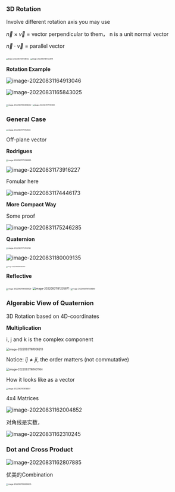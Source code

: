 ### 3D Rotation

Involve different rotation axis you may use

$\vec n \times \vec v$ = vector perpendicular to them， n is a unit normal vector

$\vec n \cdot \vec v$  = parallel vector

<img src="https://ik.imagekit.io/haochen/Typora/image-20220831164408552.png" alt="image-20220831164408552" style="zoom:30%;" />

<img src="https://ik.imagekit.io/haochen/Typora/image-20220831164722844.png" alt="image-20220831164722844" style="zoom:30%;" />

**Rotation Example**

![image-20220831164913046](https://ik.imagekit.io/haochen/Typora/image-20220831164913046.png)

![image-20220831165843025](https://ik.imagekit.io/haochen/Typora/image-20220831165843025.png)

<img src="https://ik.imagekit.io/haochen/Typora/image-20220831165908492.png" alt="image-20220831165908492" style="zoom:33%;" />

<img src="https://ik.imagekit.io/haochen/Typora/image-20220831171700993.png" alt="image-20220831171700993" style="zoom:30%;" />



### General Case

<img src="https://ik.imagekit.io/haochen/Typora/image-20220831171742926.png" alt="image-20220831171742926" style="zoom:33%;" />

Off-plane vector

**Rodrigues**

 <img src="https://ik.imagekit.io/haochen/Typora/image-20220831172256890.png" alt="image-20220831172256890" style="zoom:33%;" />

![image-20220831173916227](https://ik.imagekit.io/haochen/Typora/image-20220831173916227.png)

Fomular here

![image-20220831174446173](https://ik.imagekit.io/haochen/Typora/image-20220831174446173.png)

**More Compact Way**

Some proof

![image-20220831175246285](https://ik.imagekit.io/haochen/Typora/image-20220831175246285.png)



**Quaternion**

<img src="https://ik.imagekit.io/haochen/Typora/image-20220831175749746.png" alt="image-20220831175749746" style="zoom:33%;" />

![image-20220831180009135](https://ik.imagekit.io/haochen/Typora/image-20220831180009135.png)

<img src="https://ik.imagekit.io/haochen/Typora/image-20220831180455749.png" alt="image-20220831180455749" style="zoom:25%;" />

**Reflective**

<img src="https://ik.imagekit.io/haochen/Typora/image-20220831180939529.png" alt="image-20220831180939529" style="zoom:33%;" />

<img src="https://ik.imagekit.io/haochen/Typora/image-20220831181235871.png" alt="image-20220831181235871" style="zoom:50%;" />

<img src="https://ik.imagekit.io/haochen/Typora/image-20220831181339689.png" alt="image-20220831181339689" style="zoom:33%;" />









### Algerabic View of Quaternion

3D Rotation based on 4D-coordinates

**Multiplication**

i, j and k is the complex component

<img src="https://ik.imagekit.io/haochen/Typora/image-20220831161006213.png" alt="image-20220831161006213" style="zoom:50%;" />

Notice: $ij\neq ji$, the order matters (not commutative)

<img src="https://ik.imagekit.io/haochen/Typora/image-20220831161401164.png" alt="image-20220831161401164" style="zoom:50%;" />

How it looks like as a vector

<img src="https://ik.imagekit.io/haochen/Typora/image-20220831161616697.png" alt="image-20220831161616697" style="zoom:33%;" />

4x4 Matrices

![image-20220831162004852](https://ik.imagekit.io/haochen/Typora/image-20220831162004852.png)

对角线是实数，

![image-20220831162310245](https://ik.imagekit.io/haochen/Typora/image-20220831162310245.png)

### Dot and Cross Product

![image-20220831162807885](https://ik.imagekit.io/haochen/Typora/image-20220831162807885.png)

优美的Combination

<img src="https://ik.imagekit.io/haochen/Typora/image-20220831163634635.png" alt="image-20220831163634635" style="zoom:33%;" />

### 





